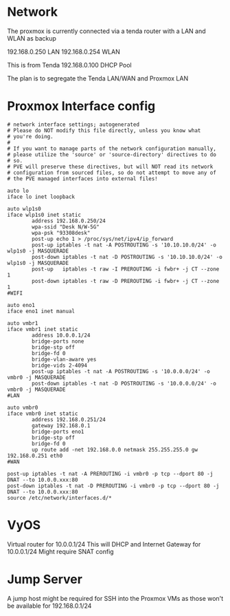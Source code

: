 # Network

The proxmox is currently connected via a tenda router with a LAN and WLAN as backup

192.168.0.250 LAN
192.168.0.254 WLAN

This is from Tenda 192.168.0.100 DHCP Pool

The plan is to segregate the Tenda LAN/WAN and Proxmox LAN

# Proxmox Interface config

```
# network interface settings; autogenerated
# Please do NOT modify this file directly, unless you know what
# you're doing.
#
# If you want to manage parts of the network configuration manually,
# please utilize the 'source' or 'source-directory' directives to do
# so.
# PVE will preserve these directives, but will NOT read its network
# configuration from sourced files, so do not attempt to move any of
# the PVE managed interfaces into external files!

auto lo
iface lo inet loopback

auto wlp1s0
iface wlp1s0 inet static
        address 192.168.0.250/24
        wpa-ssid "Desk N/W-5G"
        wpa-psk "93308desk"
        post-up echo 1 > /proc/sys/net/ipv4/ip_forward
        post-up iptables -t nat -A POSTROUTING -s '10.10.10.0/24' -o wlp1s0 -j MASQUERADE
        post-down iptables -t nat -D POSTROUTING -s '10.10.10.0/24' -o wlp1s0 -j MASQUERADE
        post-up   iptables -t raw -I PREROUTING -i fwbr+ -j CT --zone 1
        post-down iptables -t raw -D PREROUTING -i fwbr+ -j CT --zone 1
#WIFI

auto eno1
iface eno1 inet manual

auto vmbr1
iface vmbr1 inet static
        address 10.0.0.1/24
        bridge-ports none
        bridge-stp off
        bridge-fd 0
        bridge-vlan-aware yes
        bridge-vids 2-4094
        post-up iptables -t nat -A POSTROUTING -s '10.0.0.0/24' -o vmbr0 -j MASQUERADE
        post-down iptables -t nat -D POSTROUTING -s '10.0.0.0/24' -o vmbr0 -j MASQUERADE
#LAN

auto vmbr0
iface vmbr0 inet static
        address 192.168.0.251/24
        gateway 192.168.0.1
        bridge-ports eno1
        bridge-stp off
        bridge-fd 0
        up route add -net 192.168.0.0 netmask 255.255.255.0 gw 192.168.0.251 eth0
#WAN

post-up iptables -t nat -A PREROUTING -i vmbr0 -p tcp --dport 80 -j DNAT --to 10.0.0.xxx:80
post-down iptables -t nat -D PREROUTING -i vmbr0 -p tcp --dport 80 -j DNAT --to 10.0.0.xxx:80
source /etc/network/interfaces.d/*
```

# VyOS

Virtual router for 10.0.0.1/24
This will DHCP and Internet Gateway for 10.0.0.1/24
Might require SNAT config

# Jump Server

A jump host might be required for SSH into the Proxmox VMs as those won't be available for 192.168.0.1/24
